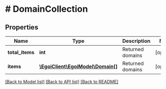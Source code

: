 # # DomainCollection

## Properties

Name | Type | Description | Notes
------------ | ------------- | ------------- | -------------
**total_items** | **int** | Returned domains | [optional] 
**items** | [**\EgoiClient\EgoiModel\Domain[]**](Domain.md) | Returned domains | [optional] 

[[Back to Model list]](../../README.md#documentation-for-models) [[Back to API list]](../../README.md#documentation-for-api-endpoints) [[Back to README]](../../README.md)


